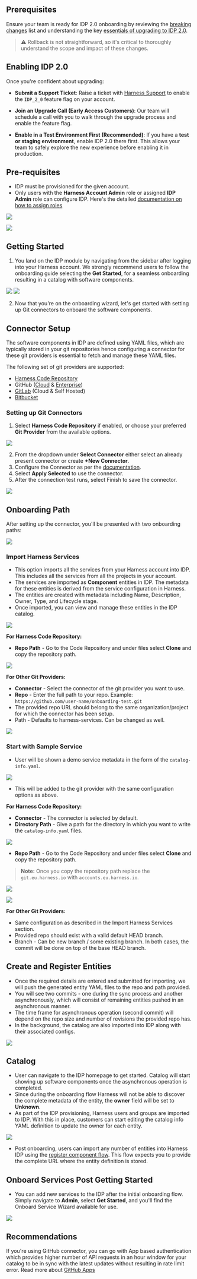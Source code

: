## Prerequisites
Ensure your team is ready for IDP 2.0 onboarding by reviewing the [breaking changes](/docs/internal-developer-portal/idp-2o-overview/2-0-overview-and-upgrade-path.md) list and understanding the key [essentials of upgrading to IDP 2.0](/docs/internal-developer-portal/idp-2o-overview/migrating-idp-2o.md).

> ⚠️ Rollback is not straightforward, so it's critical to thoroughly understand the scope and impact of these changes.

## Enabling IDP 2.0 

Once you're confident about upgrading:

* **Submit a Support Ticket**: 
  Raise a ticket with [Harness Support](https://support.harness.io) to enable the `IDP_2_0` feature flag on your account.

* **Join an Upgrade Call (Early Access Customers)**: 
  Our team will schedule a call with you to walk through the upgrade process and enable the feature flag.

* **Enable in a Test Environment First (Recommended)**: 
  If you have a **test or staging environment**, enable IDP 2.0 there first. This allows your team to safely explore the new experience before enabling it in production.

## Pre-requisites

- IDP must be provisioned for the given account.
- Only users with the **Harness Account Admin** role or assigned **IDP Admin** role can configure IDP. Here's the detailed [documentation on how to assign roles](https://developer.harness.io/docs/platform/role-based-access-control/add-user-groups/#assign-roles-and-resource-groups)

![](./static/assign-role.png)

![](./static/idp-roles.png)

## Getting Started

1. You land on the IDP module by navigating from the sidebar after logging into your Harness account. We strongly recommend users to follow the onboarding guide selecting the **Get Started**, for a seamless onboarding resulting in a catalog with software components.

![](./static/option1.png)
![](./static/option2.png)

2. Now that you're on the onboarding wizard, let's get started with setting up Git connectors to onboard the software components.

## Connector Setup

The software components in IDP are defined using YAML files, which are typically stored in your git repositories hence configuring a connector for these git providers is essential to fetch and manage these YAML files.

The following set of git providers are supported:

- [Harness Code Repository](https://www.harness.io/products/code-repository)
- GitHub ([Cloud](https://developer.harness.io/docs/platform/connectors/code-repositories/connect-to-code-repo#connect-to-github) & [Enterprise](https://docs.github.com/en/enterprise-server@3.14/admin/overview/about-github-enterprise-server))
- [GitLab](https://developer.harness.io/docs/platform/connectors/code-repositories/connect-to-code-repo#connect-to-gitlab) (Cloud & Self Hosted)
- [Bitbucket](https://developer.harness.io/docs/platform/connectors/code-repositories/connect-to-code-repo#connect-to-bitbucket)

### Setting up Git Connectors

1. Select **Harness Code Repository** if enabled, or choose your preferred **Git Provider** from the available options.

![](./static/select-git-provider.png)

2. From the dropdown under **Select Connector** either select an already present connector or create **+New Connector**.
3. Configure the Connector as per the [documentation](https://developer.harness.io/docs/platform/connectors/code-repositories/connect-to-code-repo).
4. Select **Apply Selected** to use the connector.
5. After the connection test runs, select Finish to save the connector.

![](./static/set-up-connector.png)

## Onboarding Path

After setting up the connector, you'll be presented with two onboarding paths:

![](./static/select-onboarding-path.png)

### Import Harness Services

- This option imports all the services from your Harness account into IDP. This includes all the services from all the projects in your account.
- The services are imported as **Component** entities in IDP. The metadata for these entities is derived from the service configuration in Harness.
- The entities are created with metadata including Name, Description, Owner, Type, and Lifecycle stage.
- Once imported, you can view and manage these entities in the IDP catalog.

![](./static/select-path.png)

**For Harness Code Repository:**
- **Repo Path** - Go to the Code Repository and under files select **Clone** and copy the repository path.

![](./static/copy-repo-path.png)

**For Other Git Providers:**
- **Connector** - Select the connector of the git provider you want to use.
- **Repo** - Enter the full path to your repo. Example: `https://github.com/user-name/onboarding-test.git`
- The provided repo URL should belong to the same organization/project for which the connector has been setup.
- Path - Defaults to harness-services. Can be changed as well.

![](./static/write-catalog.png)

### Start with Sample Service

- User will be shown a demo service metadata in the form of the `catalog-info.yaml`.

![](./static/preview-catalog.png)

- This will be added to the git provider with the same configuration options as above.

**For Harness Code Repository:**
- **Connector** - The connector is selected by default.
- **Directory Path** - Give a path for the directory in which you want to write the `catalog-info.yaml` files.

![](./static/select-path.png)

- **Repo Path** - Go to the Code Repository and under files select **Clone** and copy the repository path.

> **Note:** Once you copy the repository path replace the `git.eu.harness.io` with `accounts.eu.harness.io`.

![](./static/replace-vanity-url.png)

![](./static/copy-repo-path.png)

**For Other Git Providers:**
- Same configuration as described in the Import Harness Services section.
- Provided repo should exist with a valid default HEAD branch.
- Branch - Can be new branch / some existing branch. In both cases, the commit will be done on top of the base HEAD branch.

## Create and Register Entities

- Once the required details are entered and submitted for importing, we will push the generated entity YAML files to the repo and path provided.
- You will see two commits - one during the sync process and another asynchronously, which will consist of remaining entities pushed in an asynchronous manner.
- The time frame for asynchronous operation (second commit) will depend on the repo size and number of revisions the provided repo has.
- In the background, the catalog are also imported into IDP along with their associated configs.

![](./static/onboarding-completed.png)

## Catalog

- User can navigate to the IDP homepage to get started. Catalog will start showing up software components once the asynchronous operation is completed.
- Since during the onboarding flow Harness will not be able to discover the complete metadata of the entity, the **owner** field will be set to **Unknown**.
- As part of the IDP provisioning, Harness users and groups are imported to IDP. With this in place, customers can start editing the catalog info YAML definition to update the owner for each entity.

![](./static/catalog.png)

- Post onboarding, users can import any number of entities into Harness IDP using the [register component flow](https://developer.harness.io/docs/internal-developer-portal/catalog/register-software-component). This flow expects you to provide the complete URL where the entity definition is stored.

## Onboard Services Post Getting Started

- You can add new services to the IDP after the initial onboarding flow. Simply navigate to **Admin**, select **Get Started**, and you'll find the Onboard Service Wizard available for use.

![](./static/get-started-admin.png)

## Recommendations

If you're using GitHub connector, you can go with App based authentication which provides higher number of API requests in an hour window for your catalog to be in sync with the latest updates without resulting in rate limit error. Read more about [GitHub Apps](https://docs.github.com/en/apps/creating-github-apps/setting-up-a-github-app/rate-limits-for-github-apps)
